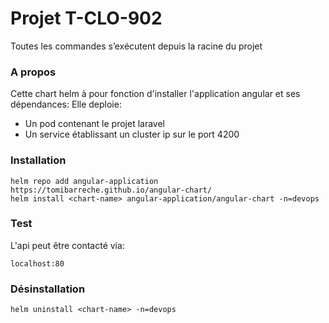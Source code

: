 # Projet T-CLO-902

Toutes les commandes s’exécutent depuis la racine du projet
### A propos

Cette chart helm à pour fonction d'installer l'application angular et ses dépendances:
Elle deploie:
* Un pod contenant le projet laravel
* Un service établissant un cluster ip sur le port 4200

### Installation
```
helm repo add angular-application https://tomibarreche.github.io/angular-chart/
helm install <chart-name> angular-application/angular-chart -n=devops
```

### Test
L'api peut être contacté via:
```
localhost:80
```

### Désinstallation
```
helm uninstall <chart-name> -n=devops
```